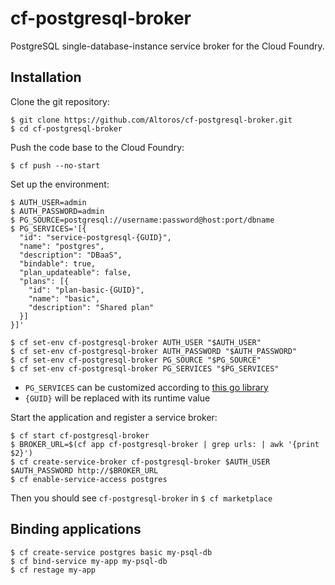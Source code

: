 # cf-postgresql-broker

PostgreSQL single-database-instance service broker for the Cloud Foundry.

## Installation

Clone the git repository:
```
$ git clone https://github.com/Altoros/cf-postgresql-broker.git
$ cd cf-postgresql-broker
```

Push the code base to the Cloud Foundry:
```
$ cf push --no-start
```

Set up the environment:
```
$ AUTH_USER=admin
$ AUTH_PASSWORD=admin
$ PG_SOURCE=postgresql://username:password@host:port/dbname
$ PG_SERVICES='[{
  "id": "service-postgresql-{GUID}",
  "name": "postgres",
  "description": "DBaaS",
  "bindable": true,
  "plan_updateable": false,
  "plans": [{
    "id": "plan-basic-{GUID}",
    "name": "basic",
    "description": "Shared plan"
  }]
}]'

$ cf set-env cf-postgresql-broker AUTH_USER "$AUTH_USER"
$ cf set-env cf-postgresql-broker AUTH_PASSWORD "$AUTH_PASSWORD"
$ cf set-env cf-postgresql-broker PG_SOURCE "$PG_SOURCE"
$ cf set-env cf-postgresql-broker PG_SERVICES "$PG_SERVICES"
```

* `PG_SERVICES` can be customized according to [this go library](https://github.com/pivotal-cf/brokerapi/blob/master/catalog.go#L3)
* `{GUID}` will be replaced with its runtime value

Start the application and register a service broker:
```
$ cf start cf-postgresql-broker
$ BROKER_URL=$(cf app cf-postgresql-broker | grep urls: | awk '{print $2}')
$ cf create-service-broker cf-postgresql-broker $AUTH_USER $AUTH_PASSWORD http://$BROKER_URL
$ cf enable-service-access postgres
```

Then you should see `cf-postgresql-broker` in `$ cf marketplace`

## Binding applications

```
$ cf create-service postgres basic my-psql-db
$ cf bind-service my-app my-psql-db
$ cf restage my-app
```

